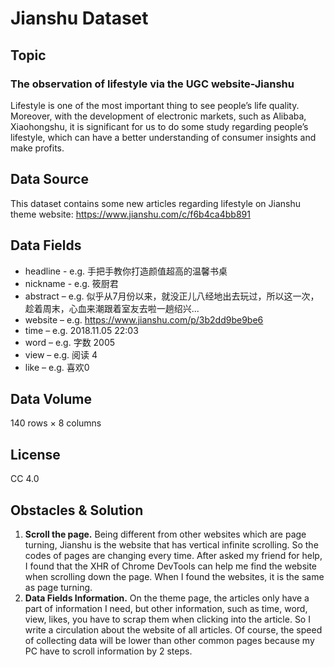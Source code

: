 # Jianshu Dataset
## Topic
### **The observation of lifestyle via the UGC website-Jianshu**

Lifestyle is one of the most important thing to see people’s life quality. Moreover, with the development of electronic markets, such as Alibaba, Xiaohongshu, it is significant for us to do some study regarding people’s lifestyle, which can have a better understanding of consumer insights and make profits.
## Data Source
This dataset contains some new articles regarding lifestyle on Jianshu theme website: 
https://www.jianshu.com/c/f6b4ca4bb891
## Data Fields
* headline - e.g. 手把手教你打造颜值超高的温馨书桌
* nickname - e.g. 筱厨君
* abstract – e.g. 似乎从7月份以来，就没正儿八经地出去玩过，所以这一次，趁着周末，心血来潮跟着室友去啦一趟绍兴...
* website – e.g. https://www.jianshu.com/p/3b2dd9be9be6
* time – e.g. 2018.11.05 22:03
* word – e.g. 字数 2005
* view – e.g. 阅读 4
* like – e.g. 喜欢0
## Data Volume
140 rows × 8 columns
## License
CC 4.0
## Obstacles & Solution
1.	**Scroll the page.** 
Being different from other websites which are page turning, Jianshu is the website that has vertical infinite scrolling. So the codes of pages are changing every time. After asked my friend for help, I found that the XHR of Chrome DevTools can help me find the website when scrolling down the page. When I found the websites, it is the same as page turning.
2.	**Data Fields Information.**
On the theme page, the articles only have a part of information I need, but other information, such as time, word, view, likes, you have to scrap them when clicking into the article. So I write a circulation about the website of all articles. Of course, the speed of collecting data will be lower than other common pages because my PC have to scroll information by 2 steps.

